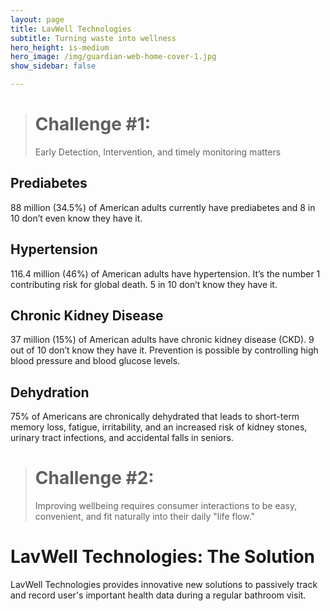 ```yaml
---
layout: page
title: LavWell Technologies
subtitle: Turning waste into wellness
hero_height: is-medium
hero_image: /img/guardian-web-home-cover-1.jpg
show_sidebar: false

---
```


># Challenge #1:
>Early Detection, Intervention, and timely monitoring matters

## Prediabetes
88 million (34.5%) of American adults currently have prediabetes and 8 in 10 don’t even know they have it.
## Hypertension
116.4 million (46%) of American adults have hypertension. It’s the number 1 contributing risk for global death. 5 in 10 don’t know they have it.
## Chronic Kidney Disease
37 million (15%) of American adults have chronic kidney disease (CKD). 9 out of 10 don’t know they have it. Prevention is possible by controlling high blood pressure and blood glucose levels.
## Dehydration
75% of Americans are chronically dehydrated that leads to short-term memory loss, fatigue, irritability, and an increased risk of kidney stones, urinary tract infections, and accidental falls in seniors.

># Challenge #2:
>Improving wellbeing requires consumer interactions to be easy, convenient, and fit naturally into their daily "life flow."



# LavWell Technologies: The Solution
LavWell Technologies provides innovative new solutions to passively track and record user's important health data during a regular bathroom visit.